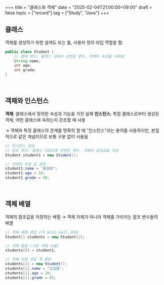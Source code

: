 +++
title = "클래스와 객체"
date = "2025-02-04T21:00:00+09:00"
draft = false
topic = ["record"]
tag = ["Study", "Java"]
+++

## 클래스
객체를 생성하기 위한 설계도 또는 틀, 사용자 정의 타입 역할을 함.

```java
public class Student {
	// 멤버 변수: 클래스 내에서 선언된 변수, 객체의 속성을 나타냄
    String name;
    int age;
    int grade;
}
```

<br>

## 객체와 인스턴스
**객체**: 클래스에서 정의한 속성과 기능을 가진 실체
**인스턴스**: 특정 클래스로부터 생성된 객체, 어떤 클래스에 속하는지 강조할 때 사용

→ 객체와 특정 클래스의 관계를 명확히 할 때 "인스턴스"라는 용어를 사용하지만, 본질적으로 같은 개념이므로 보통 구분 없이 사용됨

```java
// 인스턴스 생성
// 참조 변수: 클래스 타입으로 선언된 변수, 객체의 참조값을 저장
Student student1 = new Student();

// 객체의 속성 값 설정
student1.name = "홍길동";
student1.age = 19;
student1.grade = 90;
```

<br>

## 객체 배열
객체의 참조값을 저장하는 배열
→ 객체 자체가 아니라 객체를 가리키는 참조 변수들의 배열

```java
// 객체 배열 생성 (각 요소는 null 상태)
Student[] students = new Student[2];

// 객체 할당 (기존 객체 사용)
students[0] = student1;

// 객체 직접 생성 후 할당
students[1] = new Student();
students[1].name = "김갑돌";
students[1].age = 20;
students[1].grade = 85;
```